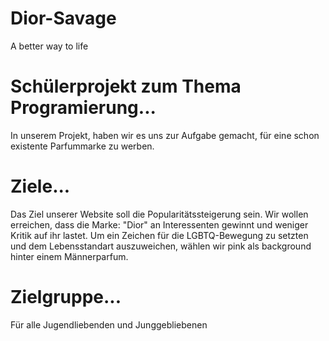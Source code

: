 # Dior-Savage 
A better way to life

# Schülerprojekt zum Thema Programierung...

In unserem Projekt, haben wir es uns zur Aufgabe gemacht, für eine schon existente Parfummarke zu werben.

# Ziele...

Das Ziel unserer Website soll die Popularitätssteigerung sein. Wir wollen erreichen, dass die Marke: "Dior" an Interessenten gewinnt und weniger Kritik auf ihr lastet. Um ein Zeichen für die LGBTQ-Bewegung zu setzten und dem Lebensstandart auszuweichen, wählen wir pink als background hinter einem Männerparfum. 

# Zielgruppe...

Für alle Jugendliebenden und Junggebliebenen
